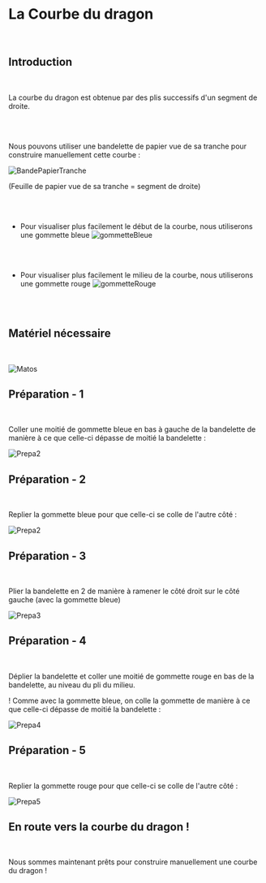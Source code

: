 # La Courbe du dragon

<br>

## Introduction

<br>

La courbe du dragon est obtenue par des plis successifs d'un segment de droite.

<br><br>

Nous pouvons utiliser une bandelette de papier vue de sa tranche pour construire manuellement cette courbe :

![BandePapierTranche](img/bandePapierTranche.png)

(Feuille de papier vue de sa tranche = segment de droite)

<br><br>

- Pour visualiser plus facilement le début de la courbe, nous utiliserons une gommette bleue ![gommetteBleue](img/gommetteB.png)

<br><br>

- Pour visualiser plus facilement le milieu de la courbe, nous utiliserons une gommette rouge ![gommetteRouge](img/gommetteR.png)

<br><br>

## Matériel nécessaire

<br>

![Matos](img/matos.png)

## Préparation - 1

<br>

Coller une moitié de gommette bleue en bas à gauche de la bandelette de manière à ce que celle-ci dépasse de moitié la bandelette :

![Prepa2](img/prepa1.png)

## Préparation - 2

<br>

Replier la gommette bleue pour que celle-ci se colle de l'autre côté :

![Prepa2](img/prepa2.png)

## Préparation - 3

<br>

Plier la bandelette en 2 de manière à ramener le côté droit sur le côté gauche (avec la gommette bleue)

![Prepa3](img/prepa3.png)

## Préparation - 4

<br>

Déplier la bandelette et coller une moitié de gommette rouge en bas de la bandelette, au niveau du pli du milieu.

! Comme avec la gommette bleue, on colle la gommette de manière à ce que celle-ci dépasse de moitié la bandelette :

![Prepa4](img/prepa4.png)

## Préparation - 5

<br>

Replier la gommette rouge pour que celle-ci se colle de l'autre côté :

![Prepa5](img/prepa5.png)

## En route vers la courbe du dragon !

<br>

Nous sommes maintenant prêts pour construire manuellement une courbe du dragon !